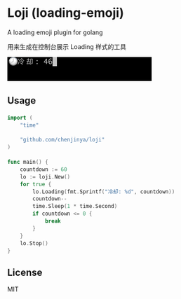 # Loji (loading-emoji)
A loading emoji plugin for golang

用来生成在控制台展示 Loading 样式的工具

![pic](./animate.gif)

## Usage

```go
import (
    "time"
    
    "github.com/chenjinya/loji"
)

func main() {
    countdown := 60
    lo := loji.New()
    for true {
        lo.Loading(fmt.Sprintf("冷却: %d", countdown))
        countdown--
        time.Sleep(1 * time.Second)
        if countdown <= 0 {
            break
        }
    }
    lo.Stop()
}

```


## License

MIT